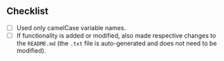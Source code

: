 ## Checklist
- [ ] Used only camelCase variable names.
- [ ] If functionality is added or modified, also made respective changes to the
  `README.md` (the `.txt` file is auto-generated and does not need to be modified).
